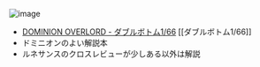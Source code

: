 
![image](https://gyazo.com/b45d82dceb00fac6f05348d8a5eb91bd/thumb/1000)
- [DOMINION OVERLORD - ダブルボトム1/66](https://dominion-overlord.tumblr.com/) [[ダブルボトム1/66]]
- ドミニオンのよい解説本
- ルネサンスのクロスレビューが少しある以外は解説
